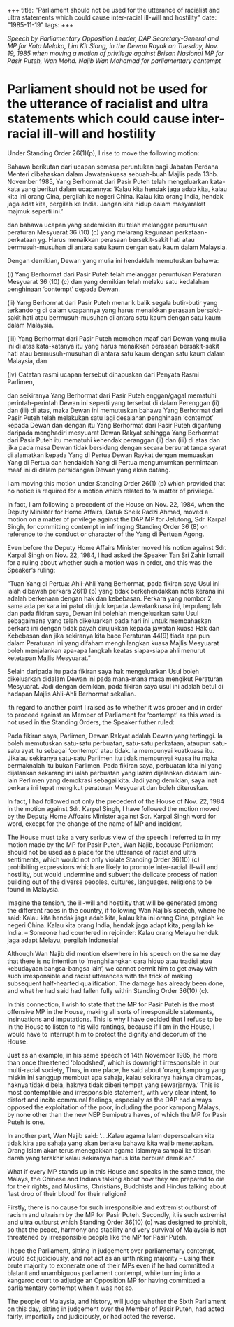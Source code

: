 +++ 
title: "Parliament should not be used for the utterance of racialist and ultra statements which could cause inter-racial ill-will and hostility"
date: "1985-11-19"
tags:
+++

_Speech by Parliamentary Opposition Leader, DAP Secretary-General and MP for Kota Melaka, Lim Kit Siang, in the Dewan Rayak on Tuesday, Nov. 19, 1985 when moving a motion of privilege against Brisan Nasional MP for Pasir Puteh, Wan Mohd. Najib Wan Mohamad for parliamentary contempt_

# Parliament should not be used for the utterance of racialist and ultra statements which could cause inter-racial ill-will and hostility

Under Standing Order 26(1)(p), I rise to move the following motion:</u>

Bahawa berikutan dari ucapan semasa peruntukan bagi Jabatan Perdana Menteri dibahaskan dalam Jawatankuasa sebuah-buah Majlis pada 13hb. November 1985, Yang Berhormat dari Pasir Puteh telah mengeluarkan kata-kata yang berikut dalam ucapannya:
‘Kalau kita hendak jaga adab kita, kalau kita ini orang Cina, pergilah ke negeri China. Kalau kita orang India, hendak jaga adat kita, pergilah ke India. Jangan kita hidup dalam masyarakat majmuk seperti ini.’

dan bahawa ucapan yang sedemikian itu telah melanggar peruntukan peraturan Mesyuarat 36 (10) (c) yang melarang kegunaan perkataan-perkataan yg. Harus menaikkan perasaan bersekit-sakit hati atau bermusuh-musuhan di antara satu kaum dengan satu kaum dalam Malaysia.

Dengan demikian, Dewan yang mulia ini hendaklah memutuskan bahawa:

(i) Yang Berhormat dari Pasir Puteh telah melanggar peruntukan Peraturan Mesyuarat 36 (10) (c) dan yang demikian telah melaku satu kedalahan penghinaan ‘contempt’ depada Dewan.

(ii) Yang Berhormat dari Pasir Puteh menarik balik segala butir-butir yang terkandong di dalam ucapannya yang harus menaikkan perasaan bersakit-sakit hati atau bermusuh-musuhan di antara satu kaum dengan satu kaum dalam Malaysia.

(iii) Yang Berhormat dari Pasir Puteh memohon maaf dari Dewan yang mulia ini di atas kata-katanya itu yang harus menaikkan perasaan bersakit-sakit hati atau bermusuh-musuhan di antara satu kaum dengan satu kaum dalam Malaysia, dan

(iv) Catatan rasmi ucapan tersebut dihapuskan dari Penyata Rasmi Parlimen,

dan seikiranya Yang Berhormat dari Pasir Puteh enggan/gagal mematuhi perintah-perintah Dewan ini seperti yang tersebut di dalam Perenggan (ii) dan (iii) di atas, maka Dewan ini memutuskan bahawa Yang Berhormat dari Pasir Puteh telah melakukan satu lagi desalahan penghinaan ‘contempt’ kepada Dewan dan dengan itu Yang Berhormat dari Pasir Puteh digantung daripada menghadiri mesyuarat Dewan Rakyat sehingga Yang Berhormat dari Pasir Puteh itu mematuhi kehendak peranggan (ii) dan (iii) di atas dan jika pada masa Dewan tidak bersidang dengan secara bersurat tanpa syarat di alamatkan kepada Yang di Pertua Dewan Raykat dengan memuaskan Yang di Pertua dan hendaklah Yang di Pertua mengumumkan permintaan maaf ini di dalam persidangan Dewan yang akan datang.

I am moving this motion under Standing Order 26(1) (p) which provided that no notice is required for a motion which related to ‘a matter of privilege.’

In fact, I am following a precedent of the House on Nov. 22, 1984, when the Deputy Minister for Home Affairs, Datuk Sheik Radzi Ahmad, moved a motion on a matter of privilege against the DAP MP for Jelutong, Sdr. Karpal Singh, for committing contempt in infringing Standing Order 36 (8) on reference to the conduct or character of the Yang di Pertuan Agong.

Even before the Deputy Home Affairs Minister moved his notion against Sdr. Karpal Singh on Nov. 22, 1984, I had asked the Speaker Tan Sri Zahir Ismail for a ruling about whether such a motion was in order, and this was the Speaker’s ruling:

“Tuan Yang di Pertua: Ahli-Ahli Yang Berhormat, pada fikiran saya Usul ini ialah dibawah perkara 26(1) (p) yang tidak berkehendakkan notis kerana ini adalah berkenaan dengan hak dan kebebasan. Perkara yang nombor 2, sama ada perkara ini patut dirujuk kepada Jawatankuasa ini, terpulang lah dan pada fikiran saya, Dewan ini bolehlah mengeluarkan satu Usul sebagaimana yang telah dikeluarkan pada hari ini untuk membahaskan perkara ini dengan tidak payah dirujukkan kepada jawatan kuasa Hak dan Kebebasan dan jika sekiranya kita bace Peraturan 44(9) tiada apa pun dalam Peraturan ini yang difaham menghilangkan kuasa Majlis Mesyuarat boleh menjalankan apa-apa langkah keatas siapa-siapa ahli menurut ketetapan Majlis Mesyuarat.”

Selain daripada itu pada fikiran saya hak mengeluarkan Usul boleh dikeluarkan didalam Dewan ini pada mana-mana masa mengikut Peraturan Mesyuarat. Jadi dengan demikian, pada fikiran saya usul ini adalah betul di hadapan Majlis Ahli-Ahli Berhormat sekalian.

ith regard to another point I raised as to whether it was proper and in order to proceed against an Member of Parliament for ‘contempt’ as this word is not used in the Standing Orders, the Speaker futher ruled:

Pada fikiran saya, Parlimen, Dewan Rakyat adalah Dewan yang tertinggi. Ia boleh memutuskan satu-satu perbuatan, satu-satu perkataan, ataupun satu-satu ayat itu sebagai ‘contempt’ atau tidak. Ia mempunyai kuatkuasa itu. Jikalau sekiranya satu-satu Parlimen itu tidak mempunyai kuasa itu maka bermaknalah itu bukan Parlimen. Pada fikiran saya, perbuatan kita ini yang dijalankan sekarang ini ialah perbuatan yang lazim dijalankan didalam lain-lain Perlimen yang demokrasi sebagai kita. Jadi yang demikian, saya inat perkara ini tepat mengikut peraturan Mesyuarat dan boleh diteruskan.

In fact, I had followed not only the precedent of the House of Nov. 22, 1984 in the motion against Sdr. Karpal Singh, I have followed the motion moved by the Deputy Home Affoairs Minister against Sdr. Karpal Singh word for word, except for the change of the name of MP and incident.

The House must take a very serious view of the speech I referred to in my motion made by the MP for Pasir Puteh, Wan Najib, because Parliament should not be used as a place for the utterance of racist and ultra sentiments, which would not only violate Standing Order 36(10) (c) prohibiting expressions which are likely to promote inter-racial ill-will and hostility, but would undermine and subvert the delicate process of nation building out of the diverse peoples, cultures, languages, religions to be found in Malaysia.

Imagine the tension, the ill-will and hostility that will be generated among the different races in the country, if following Wan Najib’s speech, where he said: Kalau kita hendak jaga adab kita, kalau kita ini orang Cina, pergilah ke negeri China. Kalau kita orang India, hendak jaga adapt kita, pergilah ke India. – Someone had countered in rejoinder: Kalau orang Melayu hendak jaga adapt Melayu, pergilah Indonesia!

Although Wan Najib did mention elsewhere in his speech on the same day that there is no intention to ‘menghilangkan cara hidup atau tradisi atau kebudayaan bangsa-bangsa lain’, we cannot permit him to get away with such irresponsible and racist utterances with the trick of making subsequent half-hearted qualification. The damage has already been done, and what he had said had fallen fully within Standing Order 36(10) (c).

In this connection, I wish to state that the MP for Pasir Puteh is the most offensive MP in the House, making all sorts of irresponsible statements, insinuations and imputations. This is why I have decided that I refuse to be in the House to listen to his wild rantings, because if I am in the House, I would have to interrupt him to protect the dignity and decorum of the House.

Just as an example, in his same speech of 14th November 1985, he more than once threatened ‘bloodshed’, which is downright irresponsible in our multi-racial society, Thus, in one place, he said about ‘orang kampong yang miskin ini sanggup membuat apa sahaja, kalau sekiranya haknya dirampas, haknya tidak dibela, haknya tidak diberi tempat yang sewarjarnya.’ This is most contemptible and irresponsible statement, with very clear intent, to distort and incite communal feelings, especially as the DAP had always opposed the exploitation of the poor, including the poor kampong Malays, by none other than the new NEP Bumiputra haves, of which the MP for Pasir Puteh is one.

In another part, Wan Najib said: ‘….Kalau agama Islam depersoalkan kita tidak kira apa sahaja yang akan berlaku bahawa kita wajib menetapkan. Orang Islam akan terus menegakkan agama Islamnya sampai ke titisan darah yang terakhir kalau sekiranya harus kita berbuat demikian.’

What if every MP stands up in this House and speaks in the same tenor, the Malays, the Chinese and Indians talking about how they are prepared to die for their rights, and Muslims, Christians, Buddhists and Hindus talking about ‘last drop of their blood’ for their religion?

Firstly, there is no cause for such irresponsible and extremist outburst of racism and ultraism by the MP for Pasir Puteh. Secondly, it is such extremist and ultra outburst which Standing Order 36(10) (c) was designed to prohibit, so that the peace, harmony and stability and very survival of Malaysia is not threatened by irresponsible people like the MP for Pasir Puteh.

I hope the Parliament, sitting in judgement over parliamentary contempt, would act judiciously, and not act as an unthinking majority – using their brute majority to exonerate one of their MPs even if he had committed a blatant and unambiguous parliament contempt, while turning into a kangaroo court to adjudge an Opposition MP for having committed a parliamentary contempt when it was not so.

The people of Malaysia, and history, will judge whether the Sixth Parliament on this day, sitting in judgement over the Member of Pasir Puteh, had acted fairly, impartially and judiciously, or had acted the reverse.
 
